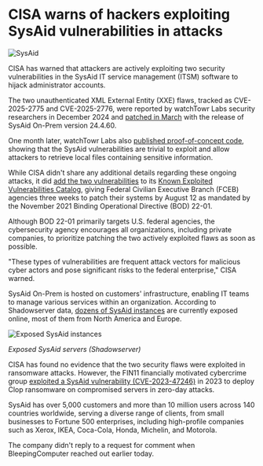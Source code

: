 # CISA warns of hackers exploiting SysAid vulnerabilities in attacks

![SysAid](https://www.bleepstatic.com/content/hl-images/2025/07/23/SysAid-headpic.jpg)

CISA has warned that attackers are actively exploiting two security vulnerabilities in the SysAid IT service management (ITSM) software to hijack administrator accounts.

The two unauthenticated XML External Entity (XXE) flaws, tracked as CVE-2025-2775 and CVE-2025-2776, were reported by watchTowr Labs security researchers in December 2024 and [patched in March](https://documentation.sysaid.com/docs/24-40-60) with the release of SysAid On-Prem version 24.4.60.

One month later, watchTowr Labs also [published proof-of-concept code](https://labs.watchtowr.com/sysowned-your-friendly-rce-support-ticket/), showing that the SysAid vulnerabilities are trivial to exploit and allow attackers to retrieve local files containing sensitive information.

While CISA didn't share any additional details regarding these ongoing attacks, it did [add the two vulnerabilities](https://www.cisa.gov/news-events/alerts/2025/07/22/cisa-adds-four-known-exploited-vulnerabilities-catalog) to its [Known Exploited Vulnerabilities Catalog](https://www.cisa.gov/known-exploited-vulnerabilities-catalog?search%5Fapi%5Ffulltext=SysAid&field%5Fdate%5Fadded%5Fwrapper=all&field%5Fcve=&sort%5Fby=field%5Fdate%5Fadded&items%5Fper%5Fpage=20&url=), giving Federal Civilian Executive Branch (FCEB) agencies three weeks to patch their systems by August 12 as mandated by the November 2021 Binding Operational Directive (BOD) 22-01.

Although BOD 22-01 primarily targets U.S. federal agencies, the cybersecurity agency encourages all organizations, including private companies, to prioritize patching the two actively exploited flaws as soon as possible.

"These types of vulnerabilities are frequent attack vectors for malicious cyber actors and pose significant risks to the federal enterprise," CISA warned.

SysAid On-Prem is hosted on customers' infrastructure, enabling IT teams to manage various services within an organization. According to Shadowserver data, [dozens of SysAid instances](https://dashboard.shadowserver.org/statistics/iot-devices/time-series/?date%5Frange=7&vendor=sysaid&type=other-software&dataset=count&limit=1000&group%5Fby=geo&stacking=stacked&auto%5Fupdate=on) are currently exposed online, most of them from North America and Europe.

![Exposed SysAid instances](https://www.bleepstatic.com/images/news/u//1109292/2025/Exposed%20SysAid%20instances.png)

_Exposed SysAid servers (Shadowserver)_

CISA has found no evidence that the two security flaws were exploited in ransomware attacks. However, the FIN11 financially motivated cybercrime group [exploited a SysAid vulnerability (CVE-2023-47246)](https://www.bleepingcomputer.com/news/security/microsoft-sysaid-zero-day-flaw-exploited-in-clop-ransomware-attacks/) in 2023 to deploy Clop ransomware on compromised servers in zero-day attacks.

SysAid has over 5,000 customers and more than 10 million users across 140 countries worldwide, serving a diverse range of clients, from small businesses to Fortune 500 enterprises, including high-profile companies such as Xerox, IKEA, Coca-Cola, Honda, Michelin, and Motorola.

The company didn't reply to a request for comment when BleepingComputer reached out earlier today.